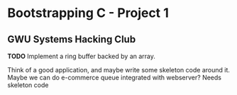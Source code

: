# Bootstrapping C - Project 1
## GWU Systems Hacking Club

**TODO**
Implement a ring buffer backed by an array.

Think of a good application, and maybe write some skeleton code around it. Maybe we can do e-commerce queue integrated with webserver? Needs skeleton code
